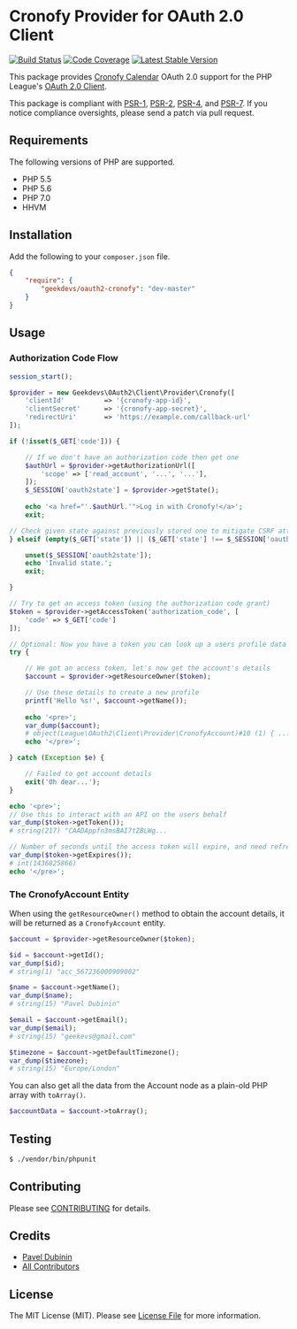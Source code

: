 # Cronofy Provider for OAuth 2.0 Client

[![Build Status](https://travis-ci.org/geekdevs/oauth2-cronofy.svg?branch=master)](https://travis-ci.org/geekdevs/oauth2-cronofy)
[![Code Coverage](https://img.shields.io/coveralls/geekdevs/oauth2-cronofy.svg)](https://coveralls.io/r/geekdevs/oauth2-cronofy)
[![Latest Stable Version](https://poser.pugx.org/geekdevs/oauth2-cronofy/v/stable)](https://packagist.org/packages/geekdevs/oauth2-cronofy)

This package provides [Cronofy Calendar](https://www.cronofy.com/developers/api/) OAuth 2.0 support for the PHP League's [OAuth 2.0 Client](https://github.com/thephpleague/oauth2-client).

This package is compliant with [PSR-1][], [PSR-2][], [PSR-4][], and [PSR-7][]. If you notice compliance oversights,
please send a patch via pull request.

[PSR-1]: https://github.com/php-fig/fig-standards/blob/master/accepted/PSR-1-basic-coding-standard.md
[PSR-2]: https://github.com/php-fig/fig-standards/blob/master/accepted/PSR-2-coding-style-guide.md
[PSR-4]: https://github.com/php-fig/fig-standards/blob/master/accepted/PSR-4-autoloader.md
[PSR-7]: https://github.com/php-fig/fig-standards/blob/master/accepted/PSR-7-http-message.md


## Requirements

The following versions of PHP are supported.

* PHP 5.5
* PHP 5.6
* PHP 7.0
* HHVM

## Installation

Add the following to your `composer.json` file.

```json
{
    "require": {
        "geekdevs/oauth2-cronofy": "dev-master"
    }
}
```

## Usage

### Authorization Code Flow

```php
session_start();

$provider = new Geekdevs\OAuth2\Client\Provider\Cronofy([
    'clientId'          => '{cronofy-app-id}',
    'clientSecret'      => '{cronofy-app-secret}',
    'redirectUri'       => 'https://example.com/callback-url'
]);

if (!isset($_GET['code'])) {

    // If we don't have an authorization code then get one
    $authUrl = $provider->getAuthorizationUrl([
        'scope' => ['read_account', '...', '...'],
    ]);
    $_SESSION['oauth2state'] = $provider->getState();
    
    echo '<a href="'.$authUrl.'">Log in with Cronofy!</a>';
    exit;

// Check given state against previously stored one to mitigate CSRF attack
} elseif (empty($_GET['state']) || ($_GET['state'] !== $_SESSION['oauth2state'])) {

    unset($_SESSION['oauth2state']);
    echo 'Invalid state.';
    exit;

}

// Try to get an access token (using the authorization code grant)
$token = $provider->getAccessToken('authorization_code', [
    'code' => $_GET['code']
]);

// Optional: Now you have a token you can look up a users profile data
try {

    // We got an access token, let's now get the account's details
    $account = $provider->getResourceOwner($token);

    // Use these details to create a new profile
    printf('Hello %s!', $account->getName());
    
    echo '<pre>';
    var_dump($account);
    # object(League\OAuth2\Client\Provider\CronofyAccount)#10 (1) { ...
    echo '</pre>';

} catch (Exception $e) {

    // Failed to get account details
    exit('Oh dear...');
}

echo '<pre>';
// Use this to interact with an API on the users behalf
var_dump($token->getToken());
# string(217) "CAADAppfn3msBAI7tZBLWg...

// Number of seconds until the access token will expire, and need refreshing
var_dump($token->getExpires());
# int(1436825866)
echo '</pre>';
```

### The CronofyAccount Entity

When using the `getResourceOwner()` method to obtain the account details, it will be returned as a `CronofyAccount` entity.

```php
$account = $provider->getResourceOwner($token);

$id = $account->getId();
var_dump($id);
# string(1) "acc_567236000909002"

$name = $account->getName();
var_dump($name);
# string(15) "Pavel Dubinin"

$email = $account->getEmail();
var_dump($email);
# string(15) "geekevs@gmail.com"

$timezone = $account->getDefaultTimezone();
var_dump($timezone);
# string(15) "Europe/London"
```

You can also get all the data from the Account node as a plain-old PHP array with `toArray()`.

```php
$accountData = $account->toArray();
```

## Testing

``` bash
$ ./vendor/bin/phpunit
```

## Contributing

Please see [CONTRIBUTING](https://github.com/geekdevs/oauth2-cronofy/blob/master/CONTRIBUTING.md) for details.


## Credits

- [Pavel Dubinin](https://github.com/geekdevs)
- [All Contributors](https://github.com/geekdevs/oauth2-cronofy/contributors)


## License

The MIT License (MIT). Please see [License File](https://github.com/geekdevs/oauth2-cronofy/blob/master/LICENSE) for more information.